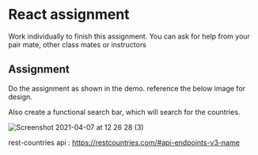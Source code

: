 # React assignment

Work individually to finish this assignment. You can ask for help from your pair mate, other class mates or instructors

## Assignment

Do the assignment as shown in the demo. reference the below image for design.

Also create a functional search bar, which will search for the countries.


![Screenshot 2021-04-07 at 12 26 28 (3)](https://user-images.githubusercontent.com/7606310/113845648-67fa0e80-979e-11eb-92e0-3bab60c66c5d.png)

rest-countries api : https://restcountries.com/#api-endpoints-v3-name

